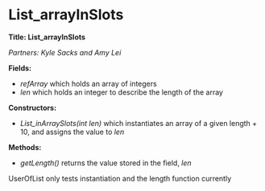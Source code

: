 # List_arrayInSlots
**Title: List_arrayInSlots**

*Partners: Kyle Sacks and Amy Lei*



**Fields:**
- *refArray* which holds an array of integers
- *len* which holds an integer to describe the length of the array



**Constructors:**
- *List_inArraySlots(int len)* which instantiates an array of a given length + 10, and assigns the value to *len* 



**Methods:** 
- *getLength()* returns the value stored in the field, *len*

UserOfList only tests instantiation and the length function currently
